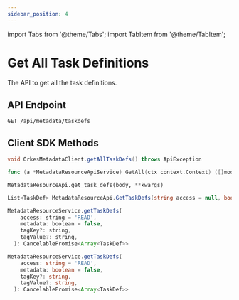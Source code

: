```yaml
---
sidebar_position: 4
---
```

import Tabs from '@theme/Tabs';
import TabItem from '@theme/TabItem';

# Get All Task Definitions

The API to get all the task definitions.

## API Endpoint
```
GET /api/metadata/taskdefs
```

## Client SDK Methods

<Tabs>
<TabItem value="Java" label="Java">

```java
void OrkesMetadataClient.getAllTaskDefs() throws ApiException
```

</TabItem>
<TabItem value="Golang" label="Golang">

```go
func (a *MetadataResourceApiService) GetAll(ctx context.Context) ([]model.WorkflowDef, *http.Response, error)
```

</TabItem>
<TabItem value="Python" label="Python">

```python
MetadataResourceApi.get_task_defs(body, **kwargs)
```

</TabItem>
<TabItem value="CSharp" label="CSharp">

```csharp
List<TaskDef> MetadataResourceApi.GetTaskDefs(string access = null, bool? metadata = null, string tagKey = null, string tagValue = null)
```

</TabItem>
<TabItem value="Javascript" label="Javascript">

```javascript
MetadataResourceService.getTaskDefs(
    access: string = 'READ',
    metadata: boolean = false,
    tagKey?: string,
    tagValue?: string,
  ): CancelablePromise<Array<TaskDef>>
```

</TabItem>
<TabItem value="Typescript" label="Typescript">

```typescript
MetadataResourceService.getTaskDefs(
    access: string = 'READ',
    metadata: boolean = false,
    tagKey?: string,
    tagValue?: string,
  ): CancelablePromise<Array<TaskDef>>
```

</TabItem>
</Tabs>
